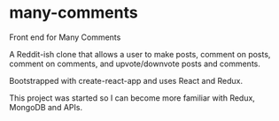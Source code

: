 # many-comments

Front end for Many Comments

A Reddit-ish clone that allows a user to make posts, comment on posts, comment on comments, and upvote/downvote posts and comments.

Bootstrapped with create-react-app and uses React and Redux.

This project was started so I can become more familiar with Redux, MongoDB and APIs.

